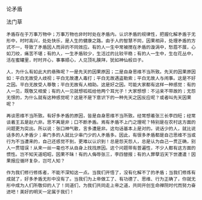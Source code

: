 论矛盾

法门草


    矛盾存在于万事万物中；万事万物也非时时处在矛盾内。认识矛盾的规律性，把握化解矛盾于无形中，时时高兴，处处快乐，是人生的健康之路。由于人的智慧不同，因果相异，处理矛盾的方式不一，导致了矛盾因人而异的不同效应。有的人一生中常被搅在矛盾的漩涡中，愁眉不展，心如刀绞，痛苦不堪；有的人，一生矛盾较少，生活过的比较平稳；有的人一生中，生在花丛中，活在蜜罐里，时时开心，事事顺心，人见顶礼膜拜，犹如神仙般日子。

    人，为什么有如此大的悬殊呢？一是先天的因果原因；二是自身思维不当所致。先天的因果原因如：平白无故受人歧视；平白无故遭人毒打；平白无故遇盗勒索；平白无故人与闹事。这是不好之因。平白无故受人尊敬；平白无故有人相助。这是好之因。可能大家都有这样一种感觉：有的人一见，既敬又相爱；有的人一见就想呱呱给他两个耳光子！大家想想：不沾亲不带故的；无怨无恨的，为什么就有这种感觉呢？这是不是下意识下的一种先天之因反应呢？或者叫先天因果呢？

    再谈思维不当所致。有好多矛盾的原因，皆是自身思维不当所致。经常想着张三长李四短；经常谈着王五是赵六非。思不离是非；口不断矛盾。焉有矛盾不上门之理呢？特别是在农村这方面的问题更为突出。所以说：张口神气散，言多遭是非。这句话基本上是对的。说话少的人，就比说话多的人矛盾少；串门多的人就比少串门少的人矛盾多。因此，有很多矛盾都是自己思维不当或行为不当遭来的，自己还感觉不到，更难以认识到！总是怨天怨人，总是认为自己一贯正确，别人一贯错误！从来一丝一毫也不从自身上找找原因。这个问题带有普遍性，不少人都有这方面的惯性。岂不知天道昭昭，因果不昧！有的人侮辱张三，李四替报；有的人罪孽滔天下世遭遣！因果报应循环复杂，岂可人知？

    作为我们修行修炼者，不能不深知这一点。当我们开悟了，没有化解不了的矛盾；当我们修炼有成就了，好多矛盾无形中没有了。当我们为上帝做工了、有功德了、思维、行为正确了，你就无形中成为人们所敬仰的人了！同道们，为我们共同走上帝之道，共同开创生命禅院时代而努力奋进吧！美好的明天一定属于我们！



